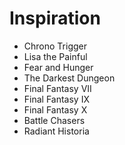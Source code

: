 # Inspiration

- Chrono Trigger
- Lisa the Painful
- Fear and Hunger
- The Darkest Dungeon
- Final Fantasy VII
- Final Fantasy IX
- Final Fantasy X
- Battle Chasers
- Radiant Historia